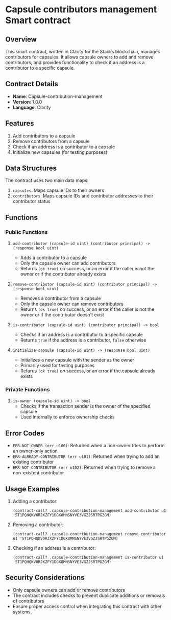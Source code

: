 # Capsule contributors management Smart contract

## Overview

This smart contract, written in Clarity for the Stacks blockchain, manages contributors for capsules. It allows capsule owners to add and remove contributors, and provides functionality to check if an address is a contributor to a specific capsule.

## Contract Details

- **Name**: Capsule-contribution-management
- **Version**: 1.0.0
- **Language**: Clarity

## Features

1. Add contributors to a capsule
2. Remove contributors from a capsule
3. Check if an address is a contributor to a capsule
4. Initialize new capsules (for testing purposes)

## Data Structures

The contract uses two main data maps:

1. `capsules`: Maps capsule IDs to their owners
2. `contributors`: Maps capsule IDs and contributor addresses to their contributor status

## Functions

### Public Functions

1. `add-contributor (capsule-id uint) (contributor principal) -> (response bool uint)`
   - Adds a contributor to a capsule
   - Only the capsule owner can add contributors
   - Returns `(ok true)` on success, or an error if the caller is not the owner or if the contributor already exists

2. `remove-contributor (capsule-id uint) (contributor principal) -> (response bool uint)`
   - Removes a contributor from a capsule
   - Only the capsule owner can remove contributors
   - Returns `(ok true)` on success, or an error if the caller is not the owner or if the contributor doesn't exist

3. `is-contributor (capsule-id uint) (contributor principal) -> bool`
   - Checks if an address is a contributor to a specific capsule
   - Returns `true` if the address is a contributor, `false` otherwise

4. `initialize-capsule (capsule-id uint) -> (response bool uint)`
   - Initializes a new capsule with the sender as the owner
   - Primarily used for testing purposes
   - Returns `(ok true)` on success, or an error if the capsule already exists

### Private Functions

1. `is-owner (capsule-id uint) -> bool`
   - Checks if the transaction sender is the owner of the specified capsule
   - Used internally to enforce ownership checks

## Error Codes

- `ERR-NOT-OWNER (err u100)`: Returned when a non-owner tries to perform an owner-only action
- `ERR-ALREADY-CONTRIBUTOR (err u101)`: Returned when trying to add an existing contributor
- `ERR-NOT-CONTRIBUTOR (err u102)`: Returned when trying to remove a non-existent contributor

## Usage Examples

1. Adding a contributor:

   ```clarity
   (contract-call? .capsule-contribution-management add-contributor u1 'ST1PQHQKV0RJXZFY1DGX8MNSNYVE3VGZJSRTPGZGM)
   ```

2. Removing a contributor:

   ```clarity
   (contract-call? .capsule-contribution-management remove-contributor u1 'ST1PQHQKV0RJXZFY1DGX8MNSNYVE3VGZJSRTPGZGM)
   ```

3. Checking if an address is a contributor:

   ```clarity
   (contract-call? .capsule-contribution-management is-contributor u1 'ST1PQHQKV0RJXZFY1DGX8MNSNYVE3VGZJSRTPGZGM)
   ```

## Security Considerations

- Only capsule owners can add or remove contributors
- The contract includes checks to prevent duplicate additions or removals of contributors
- Ensure proper access control when integrating this contract with other systems.
